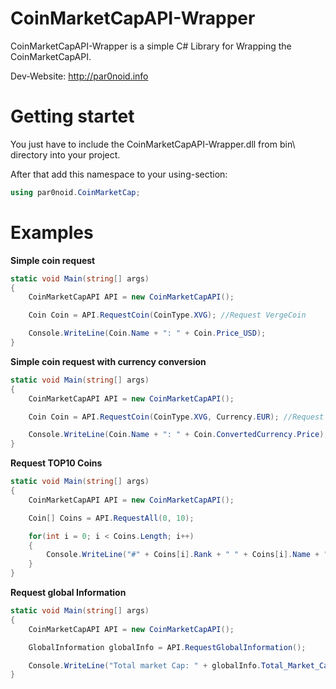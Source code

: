 # CoinMarketCapAPI-Wrapper
CoinMarketCapAPI-Wrapper is a simple C# Library for Wrapping the CoinMarketCapAPI.

Dev-Website: http://par0noid.info


# Getting startet
You just have to include the CoinMarketCapAPI-Wrapper.dll from bin\ directory into your project.

After that add this namespace to your using-section:
```C#
using par0noid.CoinMarketCap;
```


# Examples
**Simple coin request**
```C#
static void Main(string[] args)
{
    CoinMarketCapAPI API = new CoinMarketCapAPI();

    Coin Coin = API.RequestCoin(CoinType.XVG); //Request VergeCoin

    Console.WriteLine(Coin.Name + ": " + Coin.Price_USD);
}
```
**Simple coin request with currency conversion**
```C#
static void Main(string[] args)
{
    CoinMarketCapAPI API = new CoinMarketCapAPI();

    Coin Coin = API.RequestCoin(CoinType.XVG, Currency.EUR); //Request VergeCoin

    Console.WriteLine(Coin.Name + ": " + Coin.ConvertedCurrency.Price);
}
```
**Request TOP10 Coins**
```C#
static void Main(string[] args)
{
    CoinMarketCapAPI API = new CoinMarketCapAPI();

    Coin[] Coins = API.RequestAll(0, 10);

    for(int i = 0; i < Coins.Length; i++)
    {
        Console.WriteLine("#" + Coins[i].Rank + " " + Coins[i].Name + ": " + Coins[i].Price_USD);
    }
}
```
**Request global Information**
```C#
static void Main(string[] args)
{
    CoinMarketCapAPI API = new CoinMarketCapAPI();

    GlobalInformation globalInfo = API.RequestGlobalInformation();

    Console.WriteLine("Total market Cap: " + globalInfo.Total_Market_Cap_USD);
}
```
